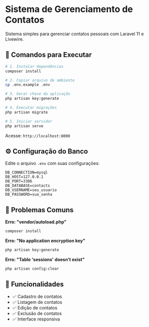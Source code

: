 # Sistema de Gerenciamento de Contatos

Sistema simples para gerenciar contatos pessoais com Laravel 11 e Livewire.

## 🚀 Comandos para Executar

```bash
# 1. Instalar dependências
composer install

# 2. Copiar arquivo de ambiente
cp .env.example .env

# 3. Gerar chave da aplicação
php artisan key:generate

# 4. Executar migrações
php artisan migrate

# 5. Iniciar servidor
php artisan serve
```

Acesse: `http://localhost:8000`

## ⚙️ Configuração do Banco

Edite o arquivo `.env` com suas configurações:

```env
DB_CONNECTION=mysql
DB_HOST=127.0.0.1
DB_PORT=3306
DB_DATABASE=contacts
DB_USERNAME=seu_usuario
DB_PASSWORD=sua_senha
```

## 🐛 Problemas Comuns

**Erro: "vendor/autoload.php"**
```bash
composer install
```

**Erro: "No application encryption key"**
```bash
php artisan key:generate
```

**Erro: "Table 'sessions' doesn't exist"**
```bash
php artisan config:clear
```

## 📝 Funcionalidades

- ✅ Cadastro de contatos
- ✅ Listagem de contatos  
- ✅ Edição de contatos
- ✅ Exclusão de contatos
- ✅ Interface responsiva
